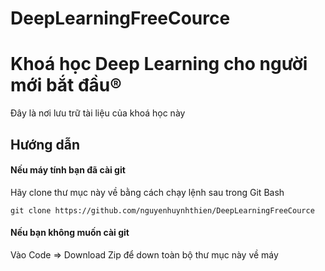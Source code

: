 # DeepLearningFreeCource
# Khoá học Deep Learning cho người mới bắt đầu®

Đây là nơi lưu trữ tài liệu của khoá học này

## Hướng dẫn

#### Nếu máy tính bạn đã cài git
Hãy clone thư mục này về bằng cách chạy lệnh sau trong Git Bash

```
git clone https://github.com/nguyenhuynhthien/DeepLearningFreeCource
```
#### Nếu bạn không muốn cài git
Vào Code => Download Zip để down toàn bộ thư mục này về máy
